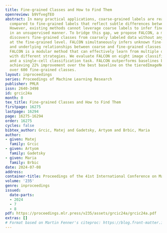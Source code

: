 ```yaml
---
title: Fine-grained Classes and How to Find Them
openreview: b9VfvegTEO
abstract: In many practical applications, coarse-grained labels are readily available
  compared to fine-grained labels that reflect subtle differences between classes.
  However, existing methods cannot leverage coarse labels to infer fine-grained labels
  in an unsupervised manner. To bridge this gap, we propose FALCON, a method that
  discovers fine-grained classes from coarsely labeled data without any supervision
  at the fine-grained level. FALCON simultaneously infers unknown fine-grained classes
  and underlying relationships between coarse and fine-grained classes. Moreover,
  FALCON is a modular method that can effectively learn from multiple datasets labeled
  with different strategies. We evaluate FALCON on eight image classification tasks
  and a single-cell classification task. FALCON outperforms baselines by a large margin,
  achieving 22% improvement over the best baseline on the tieredImageNet dataset with
  over 600 fine-grained classes.
layout: inproceedings
series: Proceedings of Machine Learning Research
publisher: PMLR
issn: 2640-3498
id: grcic24a
month: 0
tex_title: Fine-grained Classes and How to Find Them
firstpage: 16275
lastpage: 16294
page: 16275-16294
order: 16275
cycles: false
bibtex_author: Grcic, Matej and Gadetsky, Artyom and Brbic, Maria
author:
- given: Matej
  family: Grcic
- given: Artyom
  family: Gadetsky
- given: Maria
  family: Brbic
date: 2024-07-08
address:
container-title: Proceedings of the 41st International Conference on Machine Learning
volume: '235'
genre: inproceedings
issued:
  date-parts:
  - 2024
  - 7
  - 8
pdf: https://proceedings.mlr.press/v235/assets/grcic24a/grcic24a.pdf
extras: []
# Format based on Martin Fenner's citeproc: https://blog.front-matter.io/posts/citeproc-yaml-for-bibliographies/
---
```

